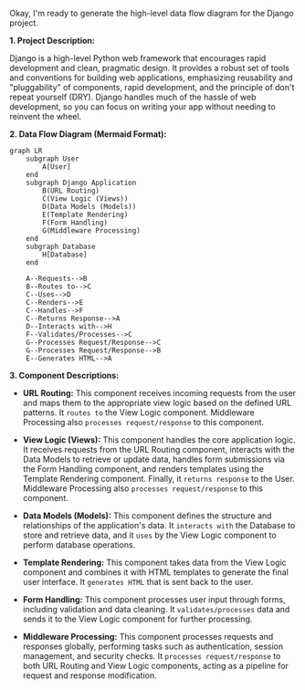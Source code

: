 Okay, I'm ready to generate the high-level data flow diagram for the Django project.

**1. Project Description:**

Django is a high-level Python web framework that encourages rapid development and clean, pragmatic design. It provides a robust set of tools and conventions for building web applications, emphasizing reusability and "pluggability" of components, rapid development, and the principle of don't repeat yourself (DRY). Django handles much of the hassle of web development, so you can focus on writing your app without needing to reinvent the wheel.

**2. Data Flow Diagram (Mermaid Format):**

```mermaid
graph LR
    subgraph User
        A[User]
    end
    subgraph Django Application
        B(URL Routing)
        C(View Logic (Views))
        D(Data Models (Models))
        E(Template Rendering)
        F(Form Handling)
        G(Middleware Processing)
    end
    subgraph Database
        H[Database]
    end

    A--Requests-->B
    B--Routes to-->C
    C--Uses-->D
    C--Renders-->E
    C--Handles-->F
    C--Returns Response-->A
    D--Interacts with-->H
    F--Validates/Processes-->C
    G--Processes Request/Response-->C
    G--Processes Request/Response-->B
    E--Generates HTML-->A
```

**3. Component Descriptions:**

*   **URL Routing:** This component receives incoming requests from the user and maps them to the appropriate view logic based on the defined URL patterns. It `routes to` the View Logic component. Middleware Processing also `processes request/response` to this component.

*   **View Logic (Views):** This component handles the core application logic. It receives requests from the URL Routing component, interacts with the Data Models to retrieve or update data, handles form submissions via the Form Handling component, and renders templates using the Template Rendering component. Finally, it `returns response` to the User. Middleware Processing also `processes request/response` to this component.

*   **Data Models (Models):** This component defines the structure and relationships of the application's data. It `interacts with` the Database to store and retrieve data, and it `uses` by the View Logic component to perform database operations.

*   **Template Rendering:** This component takes data from the View Logic component and combines it with HTML templates to generate the final user interface. It `generates HTML` that is sent back to the user.

*   **Form Handling:** This component processes user input through forms, including validation and data cleaning. It `validates/processes` data and sends it to the View Logic component for further processing.

*   **Middleware Processing:** This component processes requests and responses globally, performing tasks such as authentication, session management, and security checks. It `processes request/response` to both URL Routing and View Logic components, acting as a pipeline for request and response modification.
